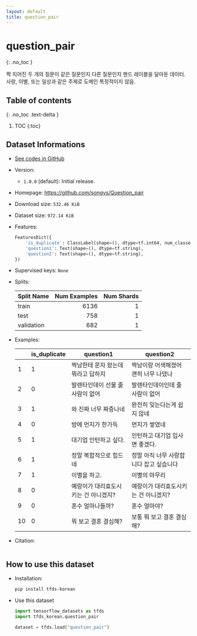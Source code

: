```yaml
---
layout: default
title: question_pair
---
```


# question_pair
{: .no_toc }

짝 지어진 두 개의 질문이 같은 질문인지 다른 질문인지 핸드 레이블을 달아둔 데이터.
사랑, 이별, 또는 일상과 같은 주제로 도메인 특정적이지 않음.

## Table of contents
{: .no_toc .text-delta }

1. TOC
{:toc}

## Dataset Informations

* [See codes in GitHub](https://github.com/jeongukjae/tfds-korean/blob/main/tfds_korean/question_pair/question_pair.py)
* Version:
  * `1.0.0` (default): Initial release.
* Homepage: <https://github.com/songys/Question_pair>
* Download size: `532.46 KiB`
* Dataset size: `972.14 KiB`
* Features:

  ```python
  FeaturesDict({
      'is_duplicate': ClassLabel(shape=(), dtype=tf.int64, num_classes=2),
      'question1': Text(shape=(), dtype=tf.string),
      'question2': Text(shape=(), dtype=tf.string),
  })
  ```

* Supervised keys: `None`
* Splits:

  | Split Name | Num Examples        | Num Shards        |
  |------------|--------------------:|------------------:|
  |train  |6136|1|
  |test  |758|1|
  |validation  |682|1|

* Examples:

  | |is_duplicate|question1|question2|
  |---|---|---|---|
  |1|1|짝남한테 문자 왔는데 뭐라고 답하지|짝남이랑 어색해졌어 괜히 너무 나댔나|
  |2|0|발렌타인데이 선물 줄 사람이 없어|발렌타인데이인데 줄 사람이 없어|
  |3|1|와 진짜 너무 짜증나네|완전히 잊는다는게 쉽지 않네|
  |4|0|방에 먼지가 한가득|먼지가 쌓였네|
  |5|1|대기업 인턴하고 싶다.|인턴하고 대기업 입사면 좋겠다.|
  |6|1|정말 복합적으로 힘드네|정말 아직 너무 사랑합니다 잡고 싶습니다|
  |7|1|이별을 하고.|이별의 마무리|
  |8|0|예랑이가 대리효도시키는 건 아니겠지?|예랑이가 대리효도시키는 건 아니겠지?|
  |9|0|혼수 얼마나들까?|혼수 얼마야?|
  |10|0|뭐 보고 결혼 결심해?|보통 뭐 보고 결혼 결심해?|

* Citation:

  ```text
  
  ```

## How to use this dataset

* Installation:

  ```sh
  pip install tfds-korean
  ```

* Use this dataset

  ```python
  import tensorflow_datasets as tfds
  import tfds_korean.question_pair

  dataset = tfds.load("question_pair")
  ```
